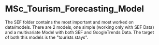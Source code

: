 # MSc_Tourism_Forecasting_Model
 
 
The SEF folder contains the most important and most worked on data/models.
There are 2 models, one simple (working only with SEF Data) and a multivariate Model with both SEF and GoogleTrends Data.
The target of both this models is the "tourists stays".
